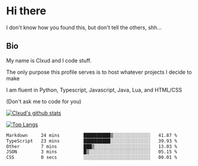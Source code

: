 

# Hi there
I don't know how you found this, but don't tell the others, shh...

## Bio
My name is Clxud and I code stuff.

The only purpose this profile serves is to host whatever projects I decide to make

I am fluent in Python, Typescript, Javascript, Java, Lua, and HTML/CSS



(Don't ask me to code for you)

[![Clxud's github stats](https://github-readme-stats.vercel.app/api?username=cloudwithax&count_private=true&theme=dark&show_icons=true)](https://github.com/anuraghazra/github-readme-stats) 

[![Top Langs](https://github-readme-stats.vercel.app/api/top-langs/?username=cloudwithax&theme=dark)](https://github.com/anuraghazra/github-readme-stats)

<!--START_SECTION:waka-->

```txt
Markdown     24 mins         ██████████▒░░░░░░░░░░░░░░   41.87 %
TypeScript   23 mins         ██████████░░░░░░░░░░░░░░░   39.93 %
Other        7 mins          ███▒░░░░░░░░░░░░░░░░░░░░░   13.03 %
JSON         3 mins          █▒░░░░░░░░░░░░░░░░░░░░░░░   05.15 %
CSS          0 secs          ░░░░░░░░░░░░░░░░░░░░░░░░░   00.01 %
```

<!--END_SECTION:waka-->







